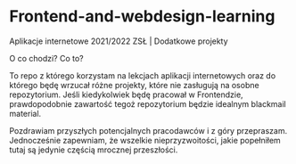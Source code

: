 # Frontend-and-webdesign-learning
Aplikacje internetowe 2021/2022 ZSŁ | Dodatkowe projekty

O co chodzi? Co to?

To repo z którego korzystam na lekcjach aplikacji internetowych oraz do którego będę wrzucał różne projekty, które nie zasługują na osobne repozytorium. Jeśli kiedykolwiek będę pracował w Frontendzie, prawdopodobnie zawartość tegoż repozytorium będzie idealnym blackmail material.

Pozdrawiam przyszłych potencjalnych pracodawców i z góry przepraszam. Jednocześnie zapewniam, że wszelkie nieprzyzwoitości, jakie popełniłem tutaj są jedynie częścią mrocznej przeszłości. 
